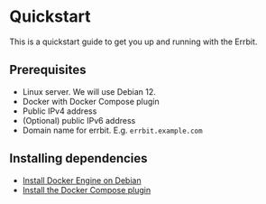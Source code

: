 # Quickstart

This is a quickstart guide to get you up and running with the Errbit.

## Prerequisites

* Linux server. We will use Debian 12.
* Docker with Docker Compose plugin
* Public IPv4 address
* (Optional) public IPv6 address
* Domain name for errbit. E.g. `errbit.example.com`

## Installing dependencies

* [Install Docker Engine on Debian](https://docs.docker.com/engine/install/debian/)
* [Install the Docker Compose plugin](https://docs.docker.com/compose/install/)
